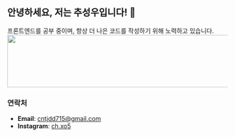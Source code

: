 ## 안녕하세요, 저는 추성우입니다! 🫠

프론트엔드를 공부 중이며, 항상 더 나은 코드를 작성하기 위해 노력하고 있습니다.
<a href="https://github.com/devxb/gitanimals">
  <img src="https://render.gitanimals.org/lines/chooseongwoo?pet-id=1" width="1000" height="120"/>
</a>

### 연락처
- **Email**: [cntjdd715@gmail.com](mailto:cntjdd715@gmail.com)
- **Instagram**: [ch.xo5](https://www.instagram.com/ch.xo5/)
